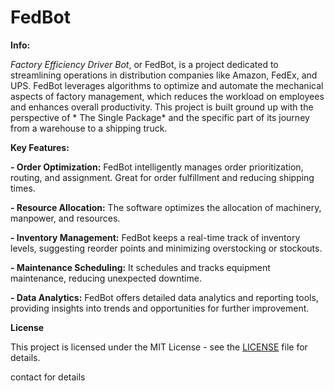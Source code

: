 # FedBot

**Info:**

_Factory Efficiency Driver Bot_, or FedBot, is a project dedicated to streamlining operations in distribution companies like Amazon, FedEx, and UPS. FedBot leverages algorithms to optimize and automate the mechanical aspects of factory management, which reduces the workload on employees and enhances overall productivity. This project is built ground up with the perspective of * The Single Package* and the specific part of its journey from a warehouse to a shipping truck.

**Key Features:**

**- Order Optimization:**  FedBot intelligently manages order prioritization, routing, and assignment. Great for order fulfillment and reducing shipping times.

**- Resource Allocation:**   The software optimizes the allocation of machinery, manpower, and resources.

**- Inventory Management:** FedBot keeps a real-time track of inventory levels, suggesting reorder points and minimizing overstocking or stockouts.

**- Maintenance Scheduling:** It schedules and tracks equipment maintenance, reducing unexpected downtime.

**- Data Analytics:** FedBot offers detailed data analytics and reporting tools, providing insights into trends and opportunities for further improvement.

**License**

This project is licensed under the MIT License - see the [LICENSE](LICENSE) file for details.

contact for details
